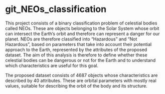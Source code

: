 # git_NEOs_classification

This project consists of a binary classification problem of celestial bodies called NEOs. These are objects belonging to the Solar System whose orbit can intersect the Earth’s orbit and therefore can represent a danger for our planet. NEOs are therefore classified into “Hazardous” and “Not Hazardous”, based on parameters that take into account their potential approach to the Earth, represented by the attributes of the proposed dataset. The aim of this analysis is therefore to define whether these celestial bodies can be dangerous or not for the Earth and to understand which characteristics are useful for this goal.

The proposed dataset consists of 4687 objects whose characteristics are described by 40 attributes. These are orbital parameters with mostly real values, suitable for describing the orbit of the body and its structure.
